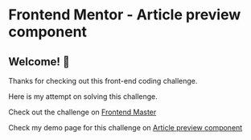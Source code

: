 # Frontend Mentor - Article preview component

## Welcome! 👋

Thanks for checking out this front-end coding challenge.

Here is my attempt on solving this challenge.

Check out the challenge on [Frontend Master](https://www.frontendmentor.io/challenges/article-preview-component-dYBN_pYFT)

Check my demo page for this challenge on [Article preview component](https://rafaeljon.github.io/article-preview-component/index.html)
